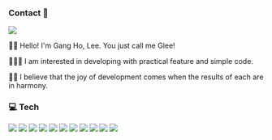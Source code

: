### Contact 👋
<a href="www.google.com" target="_blank"><img src="https://img.shields.io/badge/Mail: gleehave@gmail.com-000000?style=flat-square&logo=#4285F4&logoColor=FFFFFF"/></a>

🙌🏻 Hello! I'm Gang Ho, Lee. You just call me Glee!

🧑🏻‍💻 I am interested in developing with practical feature and simple code.

✌🏻 I believe that the joy of development comes when the results of each are in harmony.

### 💻 Tech
<a target="_blank"><img src="https://img.shields.io/badge/Python-000000?style=flat-square&logo=#3776AB&logoColor=FFFFFF"/></a>
<a target="_blank"><img src="https://img.shields.io/badge/Django-000000?style=flat-square&logo=#3776AB&logoColor=FFFFFF"/></a>
<a target="_blank"><img src="https://img.shields.io/badge/DRF-000000?style=flat-square&logo=#3776AB&logoColor=FFFFFF"/></a>
<a target="_blank"><img src="https://img.shields.io/badge/MySQL-000000?style=flat-square&logo=#3776AB&logoColor=FFFFFF"/></a>
<a target="_blank"><img src="https://img.shields.io/badge/EC2-000000?style=flat-square&logo=#3776AB&logoColor=FFFFFF"/></a>
<a target="_blank"><img src="https://img.shields.io/badge/RDS-000000?style=flat-square&logo=#3776AB&logoColor=FFFFFF"/></a>
<a target="_blank"><img src="https://img.shields.io/badge/S3-000000?style=flat-square&logo=#3776AB&logoColor=FFFFFF"/></a>
<a target="_blank"><img src="https://img.shields.io/badge/Git-000000?style=flat-square&logo=#3776AB&logoColor=FFFFFF"/></a>
<a target="_blank"><img src="https://img.shields.io/badge/Unit Test-000000?style=flat-square&logo=#3776AB&logoColor=FFFFFF"/></a>
<a target="_blank"><img src="https://img.shields.io/badge/Modeling-000000?style=flat-square&logo=#3776AB&logoColor=FFFFFF"/></a>
<a target="_blank"><img src="https://img.shields.io/badge/Jira-000000?style=flat-square&logo=#3776AB&logoColor=FFFFFF"/></a>

<!--
**gleehave/gleehave** is a ✨ _special_ ✨ repository because its `README.md` (this file) appears on your GitHub profile.

Here are some ideas to get you started:

- 🔭 I’m currently working on ...
- 🌱 I’m currently learning ...
- 👯 I’m looking to collaborate on ...
- 🤔 I’m looking for help with ...
- 💬 Ask me about ...
- 📫 How to reach me: ...
- 😄 Pronouns: ...
- ⚡ Fun fact: ...
-->
